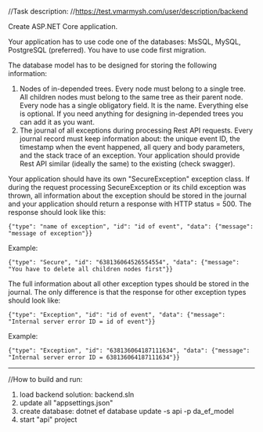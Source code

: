 //Task description:
//https://test.vmarmysh.com/user/description/backend

Create ASP.NET Core application.

Your application has to use code one of the databases: MsSQL, MySQL, PostgreSQL (preferred). You have to use code first migration.

The database model has to be designed for storing the following information:

1. Nodes of in-depended trees. Every node must belong to a single tree. All children nodes must belong to the same tree as their parent node. Every node has a single obligatory field. It is the name. Everything else is optional. If you need anything for designing in-depended trees you can add it as you want.
2. The journal of all exceptions during processing Rest API requests. Every journal record must keep information about: the unique event ID, the timestamp when the event happened, all query and body parameters, and the stack trace of an exception.
Your application should provide Rest API similar (ideally the same) to the existing (check swagger).

Your application should have its own "SecureException" exception class. If during the request processing SecureException or its child exception was thrown, all information about the exception should be stored in the journal and your application should return a response with HTTP status = 500. The response should look like this:

`{"type": "name of exception", "id": "id of event", "data": {"message": "message of exception"}}`

Example:

`{"type": "Secure", "id": "638136064526554554", "data": {"message": "You have to delete all children nodes first"}}`

The full information about all other exception types should be stored in the journal. The only difference is that the response for other exception types should look like:

`{"type": "Exception", "id": "id of event", "data": {"message": "Internal server error ID = id of event"}}`

Example:

`{"type": "Exception", "id": "638136064187111634", "data": {"message": "Internal server error ID = 638136064187111634"}}`
______________________________________________________


//How to build and run:
1. load backend solution: backend.sln
2. update all "appsettings.json"
3. create database:
	dotnet ef database update -s api -p da_ef_model
4. start "api" project

